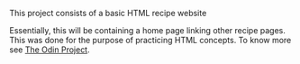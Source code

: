 This project consists of a basic HTML recipe website

Essentially, this will be containing a home page linking other recipe pages.
This was done for the purpose of practicing HTML concepts. To know more see [The Odin Project](https://www.theodinproject.com/).